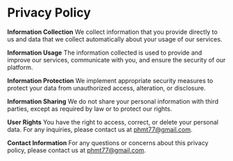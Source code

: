 # Privacy Policy

**Information Collection**
We collect information that you provide directly to us and data that we collect automatically about your usage of our services.

**Information Usage**
The information collected is used to provide and improve our services, communicate with you, and ensure the security of our platform.

**Information Protection**
We implement appropriate security measures to protect your data from unauthorized access, alteration, or disclosure.

**Information Sharing**
We do not share your personal information with third parties, except as required by law or to protect our rights.

**User Rights**
You have the right to access, correct, or delete your personal data. For any inquiries, please contact us at phmt77@gmail.com.

**Contact Information**
For any questions or concerns about this privacy policy, please contact us at phmt77@gmail.com.
